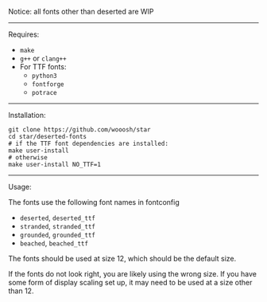 Notice: all fonts other than deserted are WIP

***

Requires:

* `make`
* `g++` or `clang++`
* For TTF fonts:
  * `python3`
  * `fontforge`
  * `potrace`

***

Installation:

```
git clone https://github.com/wooosh/star
cd star/deserted-fonts
# if the TTF font dependencies are installed:
make user-install
# otherwise
make user-install NO_TTF=1
```

***

Usage:

The fonts use the following font names in fontconfig

* `deserted`, `deserted_ttf`
* `stranded`, `stranded_ttf`
* `grounded`, `grounded_ttf`
* `beached`, `beached_ttf`

The fonts should be used at size 12, which should be the default size.

If the fonts do not look right, you are likely using the wrong size. If you have some form of display scaling set up, it may need to be used at a size other than 12.